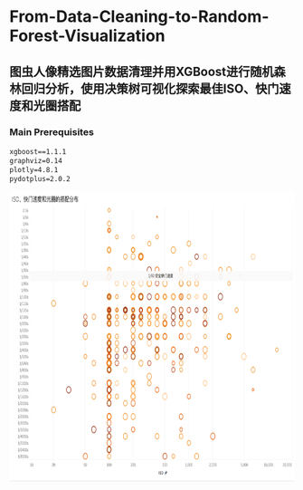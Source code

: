 # From-Data-Cleaning-to-Random-Forest-Visualization

## 图虫人像精选图片数据清理并用XGBoost进行随机森林回归分析，使用决策树可视化探索最佳ISO、快门速度和光圈搭配


### Main Prerequisites
```
xgboost==1.1.1
graphviz=0.14
plotly=4.8.1
pydotplus=2.0.2

```
<p align="center">
  <img width="819" height="513" src="https://github.com/Johnnydaszhu/From-Data-Cleaning-to-Random-Forest-Visualization/raw/master/截屏2020-06-13%20上午12.02.00.png">
</p>
